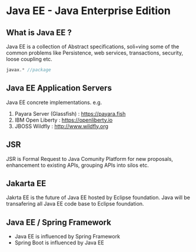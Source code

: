 # Java EE - Java Enterprise Edition

## What is Java EE ?
Java EE is a collection of Abstract specifications, soli=ving some of the common problems like Persistence, web services, transactions, security, loose coupling etc.

```java
javax.* //package
```

## Java EE Application Servers
Java EE concrete implementations.
e.g. 
1. Payara Server (Glassfish) : https://payara.fish
2. IBM Open Liberty : https://openliberty.io
3. JBOSS Wildfly : http://www.wildfly.org

## JSR
JSR is Formal Request to Java Comunity Platform for new proposals, enhancement to existing APIs, grouping APIs into silos etc.

## Jakarta EE
Jakrta EE is the future of Java EE hosted by Eclipse foundation.
Java will be transafering all Java EE code base to Eclipse foundation.

## Java EE / Spring Framework
- Java EE is influenced by Spring Framework
- Spring Boot is influenced by Java EE


